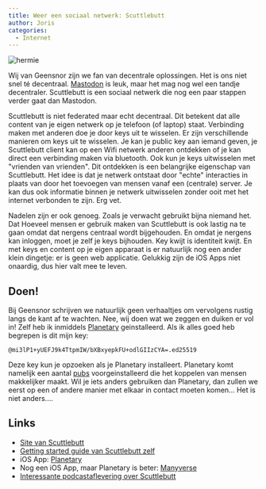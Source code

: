 ```yaml
---
title: Weer een sociaal netwerk: Scuttlebutt
author: Joris
categories:
  - Internet
---
```



![hermie](https://scuttlebutt.nz/images/app-icons/hermiepatchwork.svg)

Wij van Geensnor zijn we fan van decentrale oplossingen. Het is ons niet snel té decentraal. [Mastodon](https://geensnor.netlify.app/geensnor-legt-uit-mastodon-activitypub/) is leuk, maar het mag nog wel een tandje decentraler. Scuttlebutt is een sociaal netwerk die nog een paar stappen verder gaat dan Mastodon.

Scuttlebutt is niet federated maar echt decentraal. Dit betekent dat alle content van je eigen netwerk op je telefoon (of laptop) staat. Verbinding maken met anderen doe je door keys uit te wisselen. Er zijn verschillende manieren om keys uit te wisselen. Je kan je public key aan iemand geven, je Scuttlebutt client kan op een Wifi netwerk anderen ontdekken of je kan direct een verbinding maken via bluetooth. Ook kun je keys uitwisselen met "vrienden van vrienden". Dit ontdekken is een belangrijke eigenschap van Scuttlebutt. Het idee is dat je netwerk ontstaat door "echte" interacties in plaats van door het toevoegen van mensen vanaf een (centrale) server. Je kan dus ook informatie binnen je netwerk uitwisselen zonder ooit met het internet verbonden te zijn. Erg vet.


Nadelen zijn er ook genoeg. Zoals je verwacht gebruikt bijna niemand het. Dat  Hoeveel mensen er gebruik maken van Scuttlebutt is ook lastig na te gaan omdat dat nergens centraal wordt bijgehouden. En omdat je nergens kan inloggen, moet je zelf je keys bijhouden. Key kwijt is identiteit kwijt. En met keys en content op je eigen apparaat is er natuurlijk nog een ander klein dingetje: er is geen web applicatie. Gelukkig zijn de iOS Apps niet onaardig, dus hier valt mee te leven.



## Doen!

Bij Geensnor schrijven we natuurlijk geen verhaaltjes om vervolgens rustig langs de kant af te wachten. Nee, wij doen wat we zeggen en duiken er vol in! Zelf heb ik inmiddels [Planetary](https://www.planetary.social/) geinstalleerd. Als ik alles goed heb begrepen is dit mijn key:

`@mi3lP1+yUEFJ9k4TtpmIW/bXBxyepkFU+odlGIIzCYA=.ed25519`

Deze key kun je opzoeken als je Planetary installeert. Planetary komt namelijk een aantal [pubs](https://ssbc.github.io/scuttlebutt-protocol-guide/#pubs) voorgeinstalleerd die het koppelen van mensen makkelijker maakt. Wil je iets anders gebruiken dan Planetary, dan zullen we eerst op een of andere manier met elkaar in contact moeten komen... Het is niet anders....

## Links

- [Site van Scuttlebutt](https://scuttlebutt.nz/)
- [Getting started guide van Scuttlebutt zelf](https://scuttlebutt.nz/docs/introduction/detailed-start/)
- iOS App: [Planetary](https://www.planetary.social/) 
- Nog een iOS App, maar Planetary is beter: [Manyverse](https://www.manyver.se/)
- [Interessante podcastaflevering over Scuttlebutt](https://librelounge.org/episodes/episode-14-secure-scuttlebutt-with-joey-hess.html)
